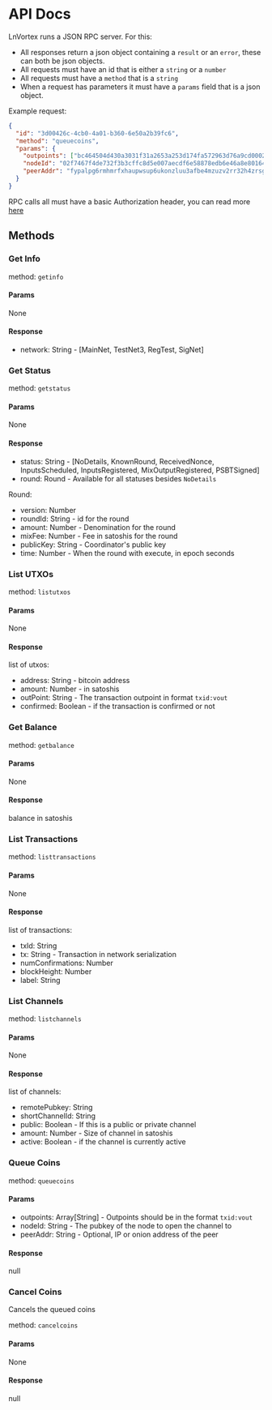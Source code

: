 # API Docs

LnVortex runs a JSON RPC server. For this:

- All responses return a json object containing a `result` or an `error`, these can both be json objects.
- All requests must have an id that is either a `string` or a `number`
- All requests must have a `method` that is a `string`
- When a request has parameters it must have a `params` field that is a json object.

Example request:

```json
{
  "id": "3d00426c-4cb0-4a01-b360-6e50a2b39fc6",
  "method": "queuecoins",
  "params": {
    "outpoints": ["bc464504d430a3031f31a2653a253d174fa572963d76a9cd0002dce7f319fcbf:0"],
    "nodeId": "02f7467f4de732f3b3cffc8d5e007aecdf6e58878edb6e46a8e80164421c1b90aa",
    "peerAddr": "fypalpg6rmhmrfxhaupwsup6ukonzluu3afbe4mzuzv2rr32h4zrsgyd.onion:9735"
  }
}
```

RPC calls all must have a basic Authorization header, you can read more [here](https://swagger.io/docs/specification/authentication/basic-authentication/)

## Methods

### Get Info

method: `getinfo`

#### Params

None

#### Response

- network: String - [MainNet, TestNet3, RegTest, SigNet]

### Get Status

method: `getstatus`

#### Params

None

#### Response

- status: String - [NoDetails, KnownRound, ReceivedNonce, InputsScheduled, InputsRegistered, MixOutputRegistered, PSBTSigned]
- round: Round - Available for all statuses besides `NoDetails`

Round:
- version: Number
- roundId: String - id for the round
- amount: Number - Denomination for the round
- mixFee: Number - Fee in satoshis for the round
- publicKey: String - Coordinator's public key
- time: Number - When the round with execute, in epoch seconds

### List UTXOs

method: `listutxos`

#### Params

None

#### Response

list of utxos:

- address: String - bitcoin address
- amount: Number - in satoshis
- outPoint: String - The transaction outpoint in format `txid:vout`
- confirmed: Boolean - if the transaction is confirmed or not

### Get Balance

method: `getbalance`

#### Params

None

#### Response

balance in satoshis

### List Transactions

method: `listtransactions`

#### Params

None

#### Response

list of transactions:

- txId: String
- tx: String - Transaction in network serialization
- numConfirmations: Number
- blockHeight: Number
- label: String

### List Channels

method: `listchannels`

#### Params

None

#### Response

list of channels:

- remotePubkey: String
- shortChannelId: String
- public: Boolean - If this is a public or private channel
- amount: Number - Size of channel in satoshis
- active: Boolean - if the channel is currently active

### Queue Coins

method: `queuecoins`

#### Params

- outpoints: Array[String] - Outpoints should be in the format `txid:vout`
- nodeId: String - The pubkey of the node to open the channel to
- peerAddr: String - Optional, IP or onion address of the peer

#### Response

null

### Cancel Coins

Cancels the queued coins

method: `cancelcoins`

#### Params

None

#### Response

null
